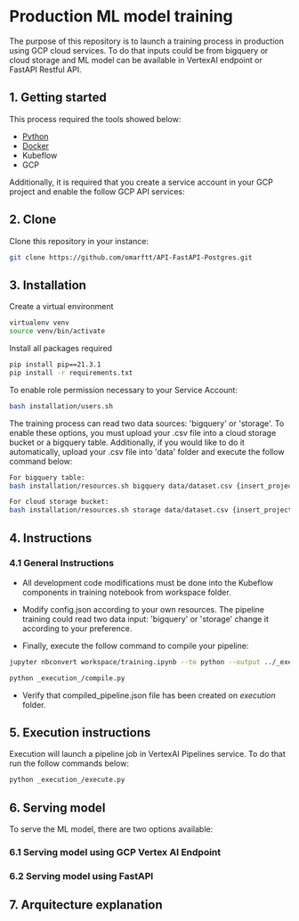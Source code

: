 # Production ML model training

The purpose of this repository is to launch a training process in production using GCP cloud services. To do that inputs could be from bigquery or cloud storage and ML model can be available in VertexAI endpoint or FastAPI Restful API.

## 1. Getting started

This process required the tools showed below:
- [Python]([https://github.com/pyenv/pyenv](https://www.python.org/)) 
- [Docker]([https://github.com/pyenv/pyenv](https://www.docker.com/))
- Kubeflow
- GCP

Additionally, it is required that you create a service account in your GCP project and enable the follow GCP API services:

## 2. Clone

Clone this repository in your instance:
```bash
git clone https://github.com/omarftt/API-FastAPI-Postgres.git
```

## 3. Installation

Create a virtual environment
```bash
virtualenv venv
source venv/bin/activate 
```

Install all packages required
```bash
pip install pip==21.3.1
pip install -r requirements.txt
```

To enable role permission necessary to your Service Account:
```bash
bash installation/users.sh
```

The training process can read two data sources: 'bigquery' or 'storage'. To enable these options, you must upload your .csv file into a cloud storage bucket or a bigquery table. Additionally, if you would like to do it automatically, upload your .csv file into 'data' folder and execute the follow command below:
```bash
For bigquery table:
bash installation/resources.sh bigquery data/dataset.csv {insert_project_name} default-bucket {insert_dataset_name} {insert_table_name}

For cloud storage bucket:
bash installation/resources.sh storage data/dataset.csv {insert_project_name} {insert_bucket_name} default_dataset default_table
```


## 4. Instructions

### 4.1 General Instructions
- All development code modifications must be done into the Kubeflow components in training notebook from workspace folder.

- Modify config.json according to your own resources. The pipeline training could read two data input: 'bigquery' or 'storage' change it according to your preference. 

- Finally, execute the follow command to compile your pipeline:

```bash
jupyter nbconvert workspace/training.ipynb --to python --output ../_execution_/training_compile.py

python _execution_/compile.py
```

- Verify that compiled_pipeline.json file has been created on _execution_ folder.

## 5. Execution instructions
Execution will launch a pipeline job in VertexAI Pipelines service. To do that run the follow commands below:

```bash
python _execution_/execute.py
```

## 6. Serving model
To serve the ML model, there are two options available:

### 6.1 Serving model using GCP Vertex AI Endpoint

### 6.2 Serving model using FastAPI

## 7. Arquitecture explanation